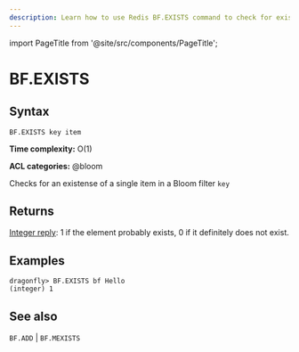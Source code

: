 ```yaml
---
description: Learn how to use Redis BF.EXISTS command to check for existence of an item in the bloom filter.
---
```

import PageTitle from '@site/src/components/PageTitle';

# BF.EXISTS

<PageTitle title="Redis BF.EXISTS Command (Documentation) | Dragonfly" />

## Syntax

    BF.EXISTS key item

**Time complexity:** O(1)


**ACL categories:** @bloom

Checks for an existense of a single item in a Bloom filter <code>key</code>

## Returns
[Integer reply](https://redis.io/docs/reference/protocol-spec/#integers): 1 if the element probably exists,
0 if it definitely does not exist.

## Examples

```shell
dragonfly> BF.EXISTS bf Hello
(integer) 1
```

## See also

`BF.ADD` | `BF.MEXISTS`

